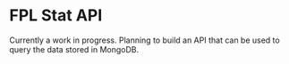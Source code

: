 # FPL Stat API

Currently a work in progress. Planning to build an API that can be used to query the data stored in MongoDB.
